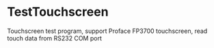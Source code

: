 # TestTouchscreen
Touchscreen test program, support Proface FP3700 touchscreen, read touch data from RS232 COM port
